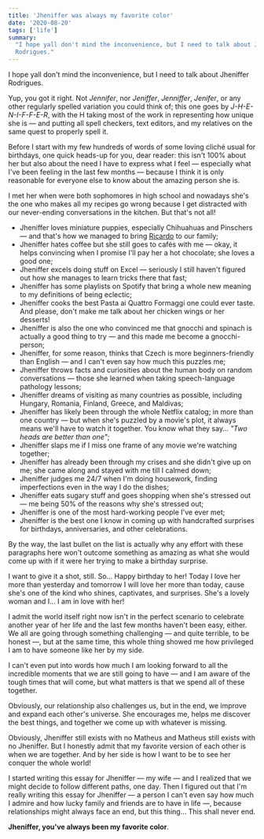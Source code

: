 ```yaml
---
title: 'Jheniffer was always my favorite color'
date: '2020-08-20'
tags: ['life']
summary:
  "I hope yall don't mind the inconvenience, but I need to talk about Jheniffer
  Rodrigues."
---
```


I hope yall don't mind the inconvenience, but I need to talk about Jheniffer
Rodrigues.

Yup, you got it right. Not _Jennifer_, nor _Jeniffer_, _Jenniffer_, _Jenifer_,
or any other regularly spelled variation you could think of; this one goes by
_J-H-E-N-I-F-F-E-R_, with the H taking most of the work in representing how
unique she is — and putting all spell checkers, text editors, and my relatives
on the same quest to properly spell it.

Before I start with my few hundreds of words of some loving cliché usual for
birthdays, one quick heads-up for you, dear reader: this isn't 100% about her
but also about the need I have to express what I feel — especially what I've
been feeling in the last few months — because I think it is only reasonable for
everyone else to know about the amazing person she is.

I met her when were both sophomores in high school and nowadays she's the one
who makes all my recipes go wrong because I get distracted with our never-ending
conversations in the kitchen. But that's not all!

- Jheniffer loves miniature puppies, especially Chihuahuas and Pinschers — and
  that's how we managed to bring
  [Ricardo](https://www.instagram.com/ricardo.domenico/) to our family;
- Jheniffer hates coffee but she still goes to cafés with me — okay, it helps
  convincing when I promise I'll pay her a hot chocolate; she loves a good one;
- Jheniffer excels doing stuff on Excel — seriously I still haven't figured out
  how she manages to learn tricks there that fast;
- Jheniffer has some playlists on Spotify that bring a whole new meaning to my
  definitions of being eclectic;
- Jheniffer cooks the best Pasta ai Quattro Formaggi one could ever taste. And
  please, don't make me talk about her chicken wings or her desserts!
- Jheniffer is also the one who convinced me that gnocchi and spinach is
  actually a good thing to try — and this made me become a gnocchi-person;
- Jheniffer, for some reason, thinks that Czech is more beginners-friendly than
  English — and I can't even say how much this puzzles me;
- Jheniffer throws facts and curiosities about the human body on random
  conversations — those she learned when taking speech-language pathology
  lessons;
- Jheniffer dreams of visiting as many countries as possible, including Hungary,
  Romania, Finland, Greece, and Maldivas;
- Jheniffer has likely been through the whole Netflix catalog; in more than one
  country — but when she's puzzled by a movie's plot, it always means we'll have
  to watch it together. You know what they say… _"Two heads are better than
  one"_;
- Jheniffer slaps me if I miss one frame of any movie we're watching together;
- Jheniffer has already been through my crises and she didn't give up on me; she
  came along and stayed with me till I calmed down;
- Jheniffer judges me 24/7 when I'm doing housework, finding imperfections even
  in the way I do the dishes;
- Jheniffer eats sugary stuff and goes shopping when she's stressed out — me
  being 50% of the reasons why she's stressed out;
- Jheniffer is one of the most hard-working people I've ever met;
- Jheniffer is the best one I know in coming up with handcrafted surprises for
  birthdays, anniversaries, and other celebrations.

By the way, the last bullet on the list is actually why any effort with these
paragraphs here won't outcome something as amazing as what she would come up
with if it were her trying to make a birthday surprise.

I want to give it a shot, still. So… Happy birthday to her! Today I love her
more than yesterday and tomorrow I will love her more than today, cause she's
one of the kind who shines, captivates, and surprises. She's a lovely woman and
I... I am in love with her!

I admit the world itself right now isn't in the perfect scenario to celebrate
another year of her life and the last few months haven't been easy, either. We
all are going through something challenging — and quite terrible, to be honest
—, but at the same time, this whole thing showed me how privileged I am to have
someone like her by my side.

I can't even put into words how much I am looking forward to all the incredible
moments that we are still going to have — and I am aware of the tough times that
will come, but what matters is that we spend all of these together.

Obviously, our relationship also challenges us, but in the end, we improve and
expand each other's universe. She encourages me, helps me discover the best
things, and together we come up with whatever is missing.

Obviously, Jheniffer still exists with no Matheus and Matheus still exists with
no Jheniffer. But I honestly admit that my favorite version of each other is
when we are together. And by her side is how I want to be to see her conquer the
whole world!

I started writing this essay for Jheniffer — my wife — and I realized that we
might decide to follow different paths, one day. Then I figured out that I'm
really writing this essay for Jheniffer — a person I can't even say how much I
admire and how lucky family and friends are to have in life —, because
relationships might always face an end, but this thing… This shall never end.

**Jheniffer, you've always been my favorite color**.
